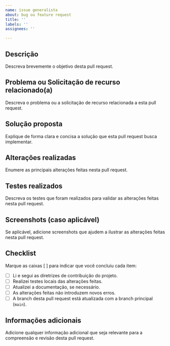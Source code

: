 ```yaml
---
name: issue generalista
about: bug ou feature request
title: ''
labels: ''
assignees: ''

---
```


## Descrição
Descreva brevemente o objetivo desta pull request.

## Problema ou Solicitação de recurso relacionado(a)
Descreva o problema ou a solicitação de recurso relacionada a esta pull request.

## Solução proposta
Explique de forma clara e concisa a solução que esta pull request busca implementar.

## Alterações realizadas
Enumere as principais alterações feitas nesta pull request.

## Testes realizados
Descreva os testes que foram realizados para validar as alterações feitas nesta pull request.

## Screenshots (caso aplicável)
Se aplicável, adicione screenshots que ajudem a ilustrar as alterações feitas nesta pull request.

## Checklist
Marque as caixas [ ] para indicar que você concluiu cada item:

- [ ] Li e segui as diretrizes de contribuição do projeto.
- [ ] Realizei testes locais das alterações feitas.
- [ ] Atualizei a documentação, se necessário.
- [ ] As alterações feitas não introduzem novos erros.
- [ ] A branch desta pull request está atualizada com a branch principal (`main`).

## Informações adicionais
Adicione qualquer informação adicional que seja relevante para a compreensão e revisão desta pull request.
